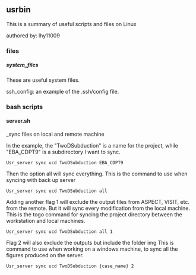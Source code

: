 ## usrbin

This is a summary of useful scripts and files on Linux

authored by: lhy11009

### files

##### system\_files

These are useful system files.

ssh\_config: an example of the .ssh/config file.

### bash scripts

#### server.sh

_sync files on local and remote machine

In the example, the "TwoDSubduction" is a name for the project, while "EBA\_CDPT9" is a subdirectory I want to sync.

    Usr_server sync ucd TwoDSubduction EBA_CDPT9

Then the option all will sync everything.
This is the command to use when syncing with back up server
    
    Usr_server sync ucd TwoDSubduction all

Adding another flag 1 will exclude the output files from ASPECT, VISIT, etc. from the remote.
But it will sync every modification from the local machine.
This is the togo command for syncing the project directory between the workstation and local machines.

    Usr_server sync ucd TwoDSubduction all 1

Flag 2 will also exclude the outputs but include the folder img
This is command to use when working on a windows machine, to sync all the figures produced on the server.

    Usr_server sync ucd TwoDSubduction {case_name} 2
